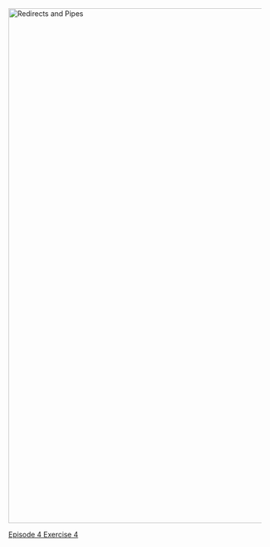 <img alt="Redirects and Pipes" src="https://swcarpentry.github.io/shell-novice/fig/redirects-and-pipes.svg" width=1024>

[Episode 4 Exercise 4](episode4_ex4.md)
